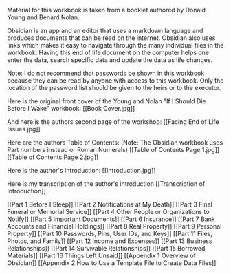 Material for this workbook is taken from a booklet authored by Donald Young and Benard Nolan.  

Obsidian is an app and an editor that uses a markdown language and produces documents that can be read on the internet.  Obsidian also uses links which makes it easy to navigate through the many individual files in the workbook.  Having this end of life document on the computer helps one enter the data, search specific data and update the data as life changes.

Note: I do not recommend that passwords be shown in this workbook because they can be read by anyone with access to this workbook.  Only the location of the password list should be given to the heirs or to the executor.

Here is the original front cover of the Young and Nolan "If I Should Die Before I Wake" workbook:
[[Book Cover.jpg]]

And here is the authors second page of the workshop:
[[Facing End of Life Issues.jpg]]


Here are the authors Table of Contents:
(Note: The Obsidian workbook uses Part numbers instead or Roman Numerals)
[[Table of Contents Page 1.jpg]]
[[Table of Contents Page 2.jpg]]

Here is the author's Introduction:
[[Introduction.jpg]]

Here is my transcription of the author's introduction
[[Transcription of Introduction]]

[[Part 1 Before I Sleep]]
[[Part 2 Notifications at My Death]]
[[Part 3 Final Funeral or Memorial Service]]
[[Part 4 Other People or Organizations to Notify]]
[[Part 5 Important Documents]]
[[Part 6 Insurance]]
[[Part 7 Bank Accounts and Financial Holdings]]
[[Part 8 Real Property]]
[[Part 9 Personal Property]]
[[Part 10  Passwords, Pins, User IDs, and Keys]]
[[Part 11 Files, Photos, and Family]]
[[Part 12 Income and Expenses]]
[[Part 13  Business Relationships]]
[[Part 14  Survivable Relationships]]
[[Part 15  Borrowed Materials]]
[[Part 16  Things Left Unsaid]]
[[Appendix 1 Overview of Obsidian]]
[[Appendix 2  How to Use a Template File to Create Data Files]]
